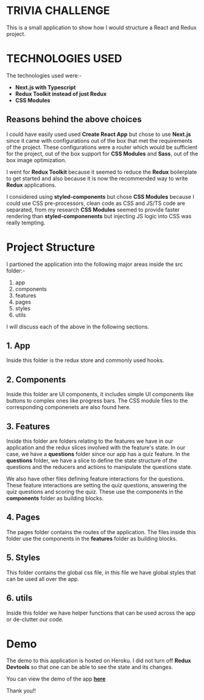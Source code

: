 # TRIVIA CHALLENGE

This is a small application to show how I would structure a React and Redux project.


# TECHNOLOGIES USED

The technologies used were:-

 - **Next.js with Typescript**
 - **Redux Toolkit instead of just Redux**
 - **CSS Modules**

## Reasons behind the above choices
I could have easily used used **Create React App** but chose to use **Next.js** since it came with configurations out of the box that met the requirements of the project. These configurations were a router which would be sufficient for the project, out of the box support for **CSS Modules** and **Sass**, out of the box image optimization.

I went for **Redux Toolkit** because it seemed to reduce the **Redux** boilerplate to get started and also because it is now the recommended way to write **Redux** applications.

I considered using **styled-components** but chose **CSS Modules** because I could use CSS pre-processors, clean code as CSS and JS/TS code are separated, from my research **CSS Modules** seemed to provide faster rendering than **styled-componenents** but injecting JS logic into CSS was really tempting.

# Project Structure

I partioned the application into the following major areas inside the src folder:-

 1. app
 2. components
 3. features
 4. pages
 5. styles
 6. utils

I will discuss each of the above in the following sections.

## 1. App

Inside this folder is the redux store and commonly used hooks.

## 2. Components

Inside this folder are UI components, it includes simple UI components like buttons to complex ones like progress bars. The CSS module files to the corresponding componenets are also found here.

## 3. Features

Inside this folder are folders relating to the features we have in our application and the redux slices involved with the feature's state. In our case, we have a **questions** folder since our app has a quiz feature. In the **questions** folder, we have a slice to define the state structure of the questions and the reducers and actions to manipulate the questions state. 

We also have other files defining feature interactions for the questions. These feature interactions are setting the quiz questions, answering the quiz questions and scoring the quiz. These use the components in the **components** folder as building blocks. 

## 4. Pages

The pages folder contains the routes of the application. The files inside this folder use the components in the **features** folder as building blocks.

## 5. Styles

This folder contains the global css file, in this file we have global styles that can be used all over the app. 

## 6. utils

Inside this folder we have helper functions that can be used across the app or de-clutter our code.


# Demo

The demo to this application is hosted on Heroku. I did not turn off **Redux Devtools** so that one can be able to see the state and its changes.

You can view the demo of the app **[here](https://quiz-app-next-22.herokuapp.com/)**

Thank you!!